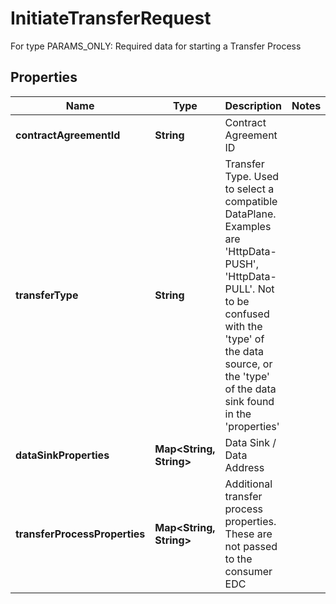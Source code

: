 

# InitiateTransferRequest

For type PARAMS_ONLY: Required data for starting a Transfer Process

## Properties

| Name | Type | Description | Notes |
|------------ | ------------- | ------------- | -------------|
|**contractAgreementId** | **String** | Contract Agreement ID |  |
|**transferType** | **String** | Transfer Type. Used to select a compatible DataPlane. Examples are &#39;HttpData-PUSH&#39;, &#39;HttpData-PULL&#39;. Not to be confused with the &#39;type&#39; of the data source, or the &#39;type&#39; of the data sink found in the &#39;properties&#39; |  |
|**dataSinkProperties** | **Map&lt;String, String&gt;** | Data Sink / Data Address |  |
|**transferProcessProperties** | **Map&lt;String, String&gt;** | Additional transfer process properties. These are not passed to the consumer EDC |  |



